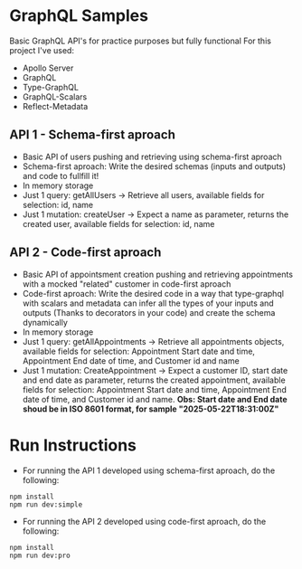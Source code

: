 # GraphQL Samples

Basic GraphQL API's for practice purposes but fully functional
For this project I've used:
- Apollo Server
- GraphQL
- Type-GraphQL
- GraphQL-Scalars
- Reflect-Metadata

## API 1 - Schema-first aproach

- Basic API of users pushing and retrieving using schema-first aproach
- Schema-first aproach: Write the desired schemas (inputs and outputs) and code to fullfill it!
- In memory storage
- Just 1 query: getAllUsers -> Retrieve all users, available fields for selection: id, name
- Just 1 mutation: createUser -> Expect a name as parameter, returns the created user, available fields for selection: id, name

## API 2 - Code-first aproach

- Basic API of appointsment creation pushing and retrieving appointments with a mocked "related" customer in code-first aproach
- Code-first aproach: Write the desired code in a way that type-graphql with scalars and metadata can infer all the types of your inputs and outputs (Thanks to decorators in your code) and create the schema dynamically
- In memory storage
- Just 1 query: getAllAppointments -> Retrieve all appointments objects, available fields for selection: Appointment Start date and time, Appointment End date of time, and Customer id and name
- Just 1 mutation: CreateAppointment -> Expect a customer ID, start date and end date as parameter, returns the created appointment, available fields for selection: Appointment Start date and time, Appointment End date of time, and Customer id and name. **Obs: Start date and End date shoud be in ISO 8601 format, for sample "2025-05-22T18:31:00Z"**

# Run Instructions

- For running the API 1 developed using schema-first aproach, do the following:
```
npm install
npm run dev:simple
```

- For running the API 2 developed using code-first aproach, do the following:
```
npm install
npm run dev:pro
```
